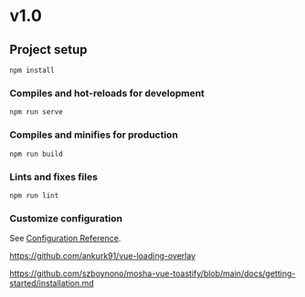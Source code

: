 # v1.0

## Project setup
```
npm install
```

### Compiles and hot-reloads for development
```
npm run serve
```

### Compiles and minifies for production
```
npm run build
```

### Lints and fixes files
```
npm run lint
```

### Customize configuration
See [Configuration Reference](https://cli.vuejs.org/config/).


https://github.com/ankurk91/vue-loading-overlay



https://github.com/szboynono/mosha-vue-toastify/blob/main/docs/getting-started/installation.md